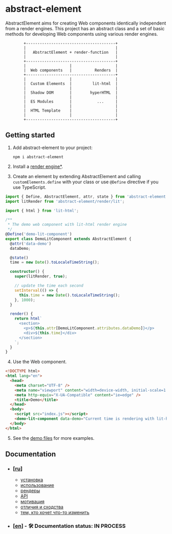 # abstract-element

AbstractElement aims for creating Web components identically independent from a render engines. This project has an abstract class and a set of basic methods for developing Web components using various render engines.

            +---------------------------------------+
            |                                       |
            |   AbstractElement + render-function   |
            |                                       |
            +---------------------------------------+
            |                   |                   |
            |  Web components   |          Renders  |
            +---------------------------------------+
            |                   |                   |
            |  Custom Elements  |         lit-html  |
            |                   |                   |
            |  Shadow DOM       |        hyperHTML  |
            |                   |                   |
            |  ES Modules       |           ...     |
            |                   |                   |
            |  HTML Template    |                   |
            |                   |                   |
            +---------------------------------------+


## Getting started

1. Add abstract-element to your project:

   `npm i abstract-element`

2. Install a [render engine\*](#doc).

3. Create an element by extending AbstractElement and calling `customElements.define` with your class or use `@Define` directive if you use TypeScript.

```typescript
import { Define, AbstractElement, attr, state } from 'abstract-element';
import litRender from 'abstract-element/render/lit';

import { html } from 'lit-html';

/**
 * The demo web component with lit-html render engine
 */
@Define('demo-lit-component')
export class DemoLitComponent extends AbstractElement {
  @attr('data-demo')
  dataDemo;

  @state()
  time = new Date().toLocaleTimeString();

  constructor() {
    super(litRender, true);

    // update the time each second
    setInterval(() => {
      this.time = new Date().toLocaleTimeString();
    }, 1000);
  }

  render() {
    return html`
      <section>
        <p>${this.attr[DemoLitComponent.attributes.dataDemo]}</p>
        <div>${this.time}</div>
      </section>
    `;
  }
}
```

4. Use the Web component.

```html
<!DOCTYPE html>
<html lang="en">
  <head>
    <meta charset="UTF-8" />
    <meta name="viewport" content="width=device-width, initial-scale=1.0" />
    <meta http-equiv="X-UA-Compatible" content="ie=edge" />
    <title>Demo</title>
  </head>
  <body>
    <script src="index.js"></script>
    <demo-lit-component data-demo="Current time is rendering with lit-html:"></demo-lit-component>
  </body>
</html>
```

5. See the [demo files](https://github.com/inscriptum/abstract-element/tree/master/demo) for more examples.

## <a id="doc"></a>Documentation

- ### [[ru](doc/ru.md)]

  - [установка](doc/ru.md#install)
  - [использование](doc/ru.md#use)
  - [рендеры](doc/ru.md#renders)
  - [API](doc/ru.md#api)
  - [мотивация](doc/ru.md#motivation)
  - [отличия и сходства](doc/ru.md#diff_and_sim)
  - [тем, кто хочет что-то изменить](doc/ru.md#contributors)

- ### [[en](doc/en.md)] - 🛠 Documentation status: IN PROCESS
